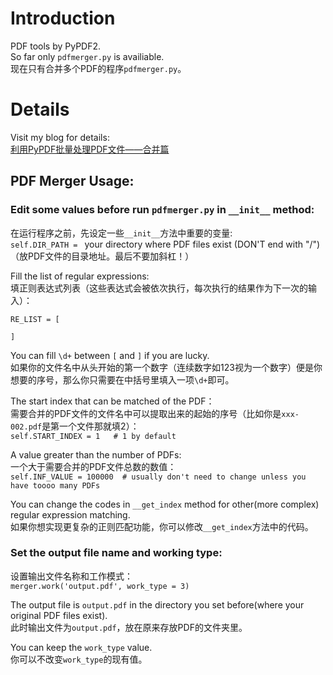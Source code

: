 # Introduction

PDF tools by PyPDF2.  
So far only `pdfmerger.py` is availiable.  
现在只有合并多个PDF的程序`pdfmerger.py`。  

# Details

Visit my blog for details:  
[利用PyPDF批量处理PDF文件——合并篇](https://blog.valderfield.com/archives/19/)  

## PDF Merger Usage:  

### Edit some values before run `pdfmerger.py` in `__init__` method:  
在运行程序之前，先设定一些`__init__`方法中重要的变量:  
`self.DIR_PATH = ` your directory where PDF files exist (DON'T end with "/")（放PDF文件的目录地址。最后不要加斜杠！）  

Fill the list of regular expressions:  
填正则表达式列表（这些表达式会被依次执行，每次执行的结果作为下一次的输入）：  
```
RE_LIST = [
    
]
```
You can fill `\d+` between `[` and `]` if you are lucky.  
如果你的文件名中从头开始的第一个数字（连续数字如123视为一个数字）便是你想要的序号，那么你只需要在中括号里填入一项`\d+`即可。  

The start index that can be matched of the PDF：  
需要合并的PDF文件的文件名中可以提取出来的起始的序号（比如你是`xxx-002.pdf`是第一个文件那就填2）：  
`self.START_INDEX = 1	# 1 by default`  

A value greater than the number of PDFs:  
一个大于需要合并的PDF文件总数的数值：  
`self.INF_VALUE = 100000  # usually don't need to change unless you have toooo many PDFs`

You can change the codes in `__get_index` method for other(more complex) regular expression matching.  
如果你想实现更复杂的正则匹配功能，你可以修改`__get_index`方法中的代码。  

### Set the output file name and working type:
设置输出文件名称和工作模式：  
`merger.work('output.pdf', work_type = 3)`  

The output file is `output.pdf` in the directory you set before(where your original PDF files exist).  
此时输出文件为`output.pdf`，放在原来存放PDF的文件夹里。  

You can keep the `work_type` value.  
你可以不改变`work_type`的现有值。  